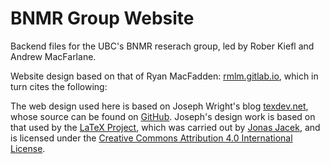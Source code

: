 # BNMR Group Website

Backend files for the UBC's BNMR reserach group, led by Rober Kiefl and Andrew MacFarlane. 

Website design based on that of Ryan MacFadden: [rmlm.gitlab.io](https://rmlm.gitlab.io), which in turn cites the following: 

The web design used here is based on Joseph Wright's blog
[texdev.net](https://www.texdev.net/), whose source can be found on
[GitHub](https://github.com/josephwright/josephwright.github.io).
Joseph's design work is based on that used by the
[LaTeX Project](https://www.latex-project.org), which was carried out by
[Jonas Jacek](http://jonas.me/), and is licensed under the
[Creative Commons Attribution 4.0 International License](http://creativecommons.org/licenses/by/4.0/).
